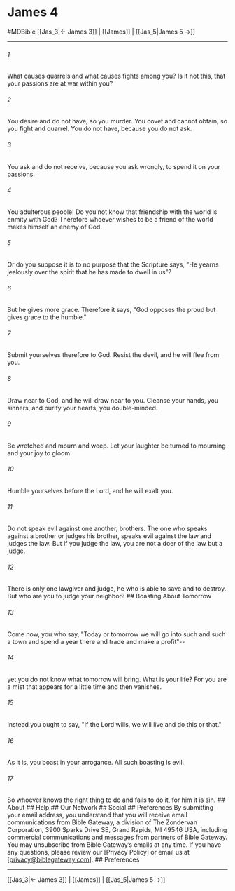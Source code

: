 # James 4
#MDBible
[[Jas_3|← James 3]] | [[James]] | [[Jas_5|James 5 →]]

***






###### 1 


What causes quarrels and what causes fights among you? Is it not this, that your passions are at war within you? 





###### 2 


You desire and do not have, so you murder. You covet and cannot obtain, so you fight and quarrel. You do not have, because you do not ask. 





###### 3 


You ask and do not receive, because you ask wrongly, to spend it on your passions. 





###### 4 


You adulterous people! Do you not know that friendship with the world is enmity with God? Therefore whoever wishes to be a friend of the world makes himself an enemy of God. 





###### 5 


Or do you suppose it is to no purpose that the Scripture says, "He yearns jealously over the spirit that he has made to dwell in us"? 





###### 6 


But he gives more grace. Therefore it says, "God opposes the proud but gives grace to the humble." 





###### 7 


Submit yourselves therefore to God. Resist the devil, and he will flee from you. 





###### 8 


Draw near to God, and he will draw near to you. Cleanse your hands, you sinners, and purify your hearts, you double-minded. 





###### 9 


Be wretched and mourn and weep. Let your laughter be turned to mourning and your joy to gloom. 





###### 10 


Humble yourselves before the Lord, and he will exalt you. 





###### 11 


Do not speak evil against one another, brothers. The one who speaks against a brother or judges his brother, speaks evil against the law and judges the law. But if you judge the law, you are not a doer of the law but a judge. 





###### 12 


There is only one lawgiver and judge, he who is able to save and to destroy. But who are you to judge your neighbor? ## Boasting About Tomorrow 





###### 13 


Come now, you who say, "Today or tomorrow we will go into such and such a town and spend a year there and trade and make a profit"-- 





###### 14 


yet you do not know what tomorrow will bring. What is your life? For you are a mist that appears for a little time and then vanishes. 





###### 15 


Instead you ought to say, "If the Lord wills, we will live and do this or that." 





###### 16 


As it is, you boast in your arrogance. All such boasting is evil. 





###### 17 


So whoever knows the right thing to do and fails to do it, for him it is sin. ## About ## Help ## Our Network ## Social ## Preferences By submitting your email address, you understand that you will receive email communications from Bible Gateway, a division of The Zondervan Corporation, 3900 Sparks Drive SE, Grand Rapids, MI 49546 USA, including commercial communications and messages from partners of Bible Gateway. You may unsubscribe from Bible Gateway&rsquo;s emails at any time. If you have any questions, please review our [Privacy Policy] or email us at [privacy@biblegateway.com]. ## Preferences

***

[[Jas_3|← James 3]] | [[James]] | [[Jas_5|James 5 →]]
